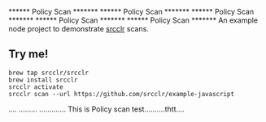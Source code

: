 ****** Policy Scan ******* ****** Policy Scan ******* ****** Policy Scan ******* ****** Policy Scan ******* ****** Policy Scan ******* An example node project to demonstrate [srcclr](https://www.srcclr.com) scans.

## Try me!

```
brew tap srcclr/srcclr
brew install srcclr
srcclr activate
srcclr scan --url https://github.com/srcclr/example-javascript
```
....
.........
.............
This is Policy scan test..........thtt....
